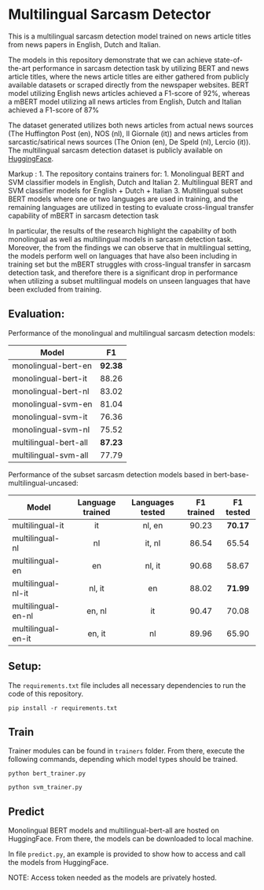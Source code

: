 # Multilingual Sarcasm Detector

This is a multilingual sarcasm detection model trained on news article titles from news papers in English, Dutch and Italian.

 The models in this repository demonstrate that we can achieve state-of-the-art performance in sarcasm detection task by utilizing BERT and news article titles, where the news article titles are either gathered from publicly available datasets or scraped directly from the newspaper websites. BERT model utilizing English news articles achieved a F1-score of 92%, whereas a mBERT model utilizing all news articles from English, Dutch and Italian achieved a F1-score of 87%
 
 
 The dataset generated utilizes both news articles from actual news sources (The Huffington Post (en), NOS (nl), Il Giornale (it)) and news articles from sarcastic/satirical news sources (The Onion (en), De Speld (nl), Lercio (it)). The multilingual sarcasm detection dataset is publicly available on [HuggingFace](https://huggingface.co/datasets/helinivan/sarcasm_headlines_dataset_multilingual).

Markup : 1. The repository contains trainers for:
            1. Monolingual BERT and SVM classifier models in English, Dutch and Italian
            2. Multilingual BERT and SVM classifier models for English + Dutch + Italian
            3. Multilingual subset BERT models where one or two languages are used in training, and the remaining languages are utilized in testing to evaluate cross-lingual transfer capability of mBERT in sarcasm detection task

In particular, the results of the research highlight the capability of both monolingual as well as multilingual models in sarcasm detection task. Moreover, the from the findings we can observe that in multilingual setting, the models perform well on languages that have also been including in training set but the mBERT struggles with cross-lingual transfer in sarcasm detection task, and therefore there is a significant drop in performance when utilizing a subset multilingual models on unseen languages that have been excluded from training.


## Evaluation:

Performance of the monolingual and multilingual sarcasm detection models:

Model                                   | F1 
---------------------------------------- | :-------------: 
monolingual-bert-en |  **92.38** 
monolingual-bert-it | 88.26 
monolingual-bert-nl | 83.02 
monolingual-svm-en | 81.04
monolingual-svm-it | 76.36
monolingual-svm-nl |  75.52
multilingual-bert-all |  **87.23** 
multilingual-svm-all | 77.79


Performance of the subset sarcasm detection models based in bert-base-multilingual-uncased:

Model                                  | Language trained | Languages tested |  F1 trained | F1 tested 
---------------------------------------- | :-------------: | :----------------: | :----------------: | :----------------:
multilingual-it | it | nl, en | 90.23 | **70.17**
multilingual-nl | nl | it, nl | 86.54 | 65.54
multilingual-en | en | nl, it |  90.68 | 58.67
multilingual-nl-it | nl, it | en | 88.02 | **71.99**
multilingual-en-nl | en, nl | it | 90.47 | 70.08
multilingual-en-it | en, it | nl | 89.96 | 65.90


## Setup:

The `requirements.txt` file includes all necessary dependencies to run the code of this repository.

```
pip install -r requirements.txt
```

## Train

Trainer modules can be found in `trainers` folder. From there, execute the following commands, depending which model types should be trained.

```
python bert_trainer.py
```

```
python svm_trainer.py
```

## Predict

Monolingual BERT models and multilingual-bert-all are hosted on HuggingFace. From there, the models can be downloaded to local machine.

In file `predict.py`, an example is provided to show how to access and call the models from HuggingFace.

NOTE: Access token needed as the models are privately hosted.